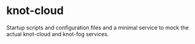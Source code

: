 # knot-cloud

Startup scripts and configuration files and a minimal service to mock the actual
knot-cloud and knot-fog services.